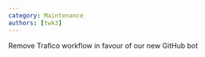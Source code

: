 ```yaml
---
category: Maintenance
authors: [twk3]
---
```


Remove Trafico workflow in favour of our new GitHub bot
